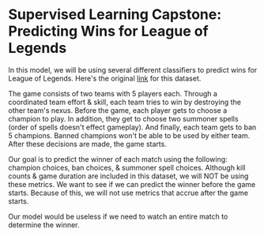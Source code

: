 # Supervised Learning Capstone: Predicting Wins for League of Legends

In this model, we will be using several different classifiers to predict wins for League of Legends.  Here's the original [link](https://www.kaggle.com/datasnaek/league-of-legends#games.csv) for this dataset.  

The game consists of two teams with 5 players each.  Through a coordinated team effort & skill, each team tries to win by destroying the other team's nexus.  Before the game, each player gets to choose a champion to play.  In addition, they get to choose two summoner spells (order of spells doesn't effect gameplay). And finally, each team gets to ban 5 champions.  Banned champions won't be able to be used by either team.  After these decisions are made, the game starts.

Our goal is to predict the winner of each match using the following: champion choices, ban choices, & summoner spell choices.  Although kill counts & game duration are included in this dataset, we will NOT be using these metrics.  We want to see if we can predict the winner before the game starts.  Because of this, we will not use metrics that accrue after the game starts.  

Our model would be useless if we need to watch an entire match to determine the winner.
